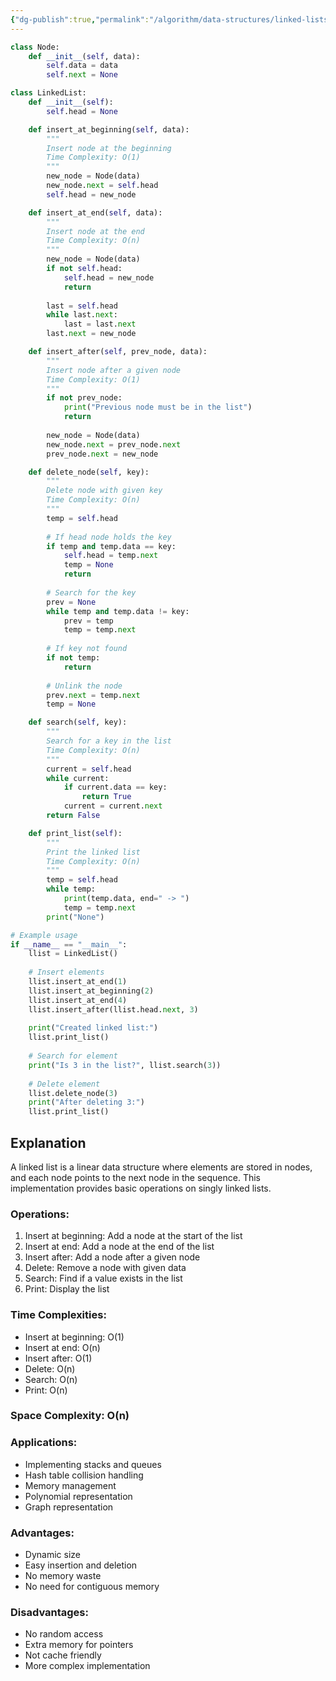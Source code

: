 ```yaml
---
{"dg-publish":true,"permalink":"/algorithm/data-structures/linked-lists/"}
---
```


```python
class Node:
    def __init__(self, data):
        self.data = data
        self.next = None

class LinkedList:
    def __init__(self):
        self.head = None

    def insert_at_beginning(self, data):
        """
        Insert node at the beginning
        Time Complexity: O(1)
        """
        new_node = Node(data)
        new_node.next = self.head
        self.head = new_node

    def insert_at_end(self, data):
        """
        Insert node at the end
        Time Complexity: O(n)
        """
        new_node = Node(data)
        if not self.head:
            self.head = new_node
            return
        
        last = self.head
        while last.next:
            last = last.next
        last.next = new_node

    def insert_after(self, prev_node, data):
        """
        Insert node after a given node
        Time Complexity: O(1)
        """
        if not prev_node:
            print("Previous node must be in the list")
            return
        
        new_node = Node(data)
        new_node.next = prev_node.next
        prev_node.next = new_node

    def delete_node(self, key):
        """
        Delete node with given key
        Time Complexity: O(n)
        """
        temp = self.head
        
        # If head node holds the key
        if temp and temp.data == key:
            self.head = temp.next
            temp = None
            return
        
        # Search for the key
        prev = None
        while temp and temp.data != key:
            prev = temp
            temp = temp.next
        
        # If key not found
        if not temp:
            return
        
        # Unlink the node
        prev.next = temp.next
        temp = None

    def search(self, key):
        """
        Search for a key in the list
        Time Complexity: O(n)
        """
        current = self.head
        while current:
            if current.data == key:
                return True
            current = current.next
        return False

    def print_list(self):
        """
        Print the linked list
        Time Complexity: O(n)
        """
        temp = self.head
        while temp:
            print(temp.data, end=" -> ")
            temp = temp.next
        print("None")

# Example usage
if __name__ == "__main__":
    llist = LinkedList()
    
    # Insert elements
    llist.insert_at_end(1)
    llist.insert_at_beginning(2)
    llist.insert_at_end(4)
    llist.insert_after(llist.head.next, 3)
    
    print("Created linked list:")
    llist.print_list()
    
    # Search for element
    print("Is 3 in the list?", llist.search(3))
    
    # Delete element
    llist.delete_node(3)
    print("After deleting 3:")
    llist.print_list()
```

## Explanation
A linked list is a linear data structure where elements are stored in nodes, and each node points to the next node in the sequence. This implementation provides basic operations on singly linked lists.

### Operations:
1. Insert at beginning: Add a node at the start of the list
2. Insert at end: Add a node at the end of the list
3. Insert after: Add a node after a given node
4. Delete: Remove a node with given data
5. Search: Find if a value exists in the list
6. Print: Display the list

### Time Complexities:
- Insert at beginning: O(1)
- Insert at end: O(n)
- Insert after: O(1)
- Delete: O(n)
- Search: O(n)
- Print: O(n)

### Space Complexity: O(n)

### Applications:
- Implementing stacks and queues
- Hash table collision handling
- Memory management
- Polynomial representation
- Graph representation

### Advantages:
- Dynamic size
- Easy insertion and deletion
- No memory waste
- No need for contiguous memory

### Disadvantages:
- No random access
- Extra memory for pointers
- Not cache friendly
- More complex implementation
